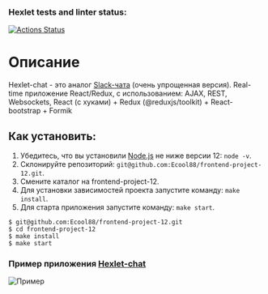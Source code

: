 ### Hexlet tests and linter status:
[![Actions Status](https://github.com/Ecool88/frontend-project-12/workflows/hexlet-check/badge.svg)](https://github.com/Ecool88/frontend-project-12/actions)

# Описание
Hexlet-chat - это аналог [Slack-чата](https://slack.com/) (очень упрощенная версия). Real-time приложение React/Redux, с использованием: AJAX, REST, Websockets, React (с хуками) + Redux (@reduxjs/toolkit) + React-bootstrap + Formik

## Как установить:
1. Убедитесь, что вы установили [Node.js](https://nodejs.org/en/) не ниже версии 12: ```node -v```.
2. Склонируйте репозиторий: ```git@github.com:Ecool88/frontend-project-12.git```.
3. Смените каталог на frontend-project-12.
4. Для установки зависимостей проекта запустите команду: ```make install```.
5. Для старта приложения запустите команду: ```make start```.

```shell
$ git@github.com:Ecool88/frontend-project-12.git
$ cd frontend-project-12
$ make install
$ make start
```

### Пример приложения [Hexlet-chat](https://frontend-project-12-production-4974.up.railway.app/)
![Пример](https://raw.githubusercontent.com/Ecool88/frontend-project-12/main/frontend/src/assets/images/example.png)

